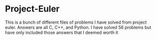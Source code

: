 # Project-Euler
This is a bunch of different files of problems I have solved from project euler.
Answers are all C, C++, and Python.
I have solved 56 problems but have only included those answers that I deemed worth it
